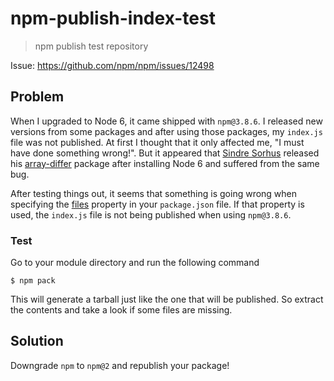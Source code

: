 # npm-publish-index-test

> npm publish test repository

Issue: https://github.com/npm/npm/issues/12498

## Problem

When I upgraded to Node 6, it came shipped with `npm@3.8.6`. I released new versions from some packages and after using those packages, my `index.js`
file was not published. At first I thought that it only affected me, "I must have done something wrong!". But it appeared that
[Sindre Sorhus](https://github.com/sindresorhus) released his [array-differ](https://github.com/sindresorhus/array-differ) package after installing
Node 6 and suffered from the same bug.

After testing things out, it seems that something is going wrong when specifying the [files](https://github.com/SamVerschueren/npm-publish-index-test/blob/v0.2.0/package.json#L15-L18)
property in your `package.json` file. If that property is used, the `index.js` file is not being published when using `npm@3.8.6`.

### Test

Go to your module directory and run the following command

```
$ npm pack
```

This will generate a tarball just like the one that will be published. So extract the contents and take a look if some files are missing.


## Solution

Downgrade `npm` to `npm@2` and republish your package!

